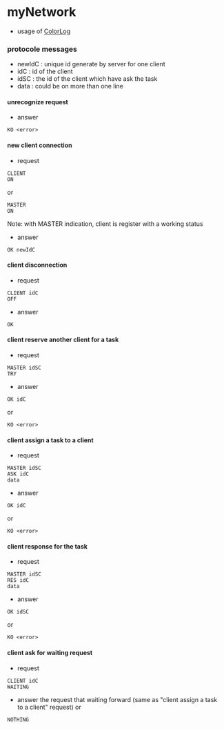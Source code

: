 # myNetwork

- usage of [ColorLog](https://github.com/kuroidoruido/ColorLog)

### protocole messages

- newIdC : unique id generate by server for one client
- idC : id of the client
- idSC : the id of the client which have ask the task
- data : could be on more than one line

#### unrecognize request
- answer
```
KO <error>
```

#### new client connection
- request
```
CLIENT
ON
```
or
```
MASTER
ON
```
Note: with MASTER indication, client is register with a working status
- answer
```
OK newIdC
```

#### client disconnection
- request
```
CLIENT idC
OFF
```
- answer
```
OK
```

#### client reserve another client for a task
- request
```
MASTER idSC
TRY
```
- answer
```
OK idC
```
or
```
KO <error>
```

#### client assign a task to a client
- request
```
MASTER idSC
ASK idC
data
```
- answer
```
OK idC
```
or
```
KO <error>
```

#### client response for the task
- request
```
MASTER idSC
RES idC
data
```
- answer
```
OK idSC
```
or
```
KO <error>
```

#### client ask for waiting request
- request
```
CLIENT idC
WAITING
```
- answer
the request that waiting forward (same as "client assign a task to a client" request)
or
```
NOTHING
```
